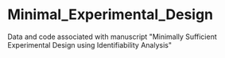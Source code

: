 # Minimal_Experimental_Design
Data and code associated with manuscript "Minimally Sufficient Experimental Design using Identifiability Analysis"
